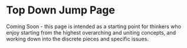 # Top Down Jump Page
Coming Soon - this page is intended as a starting point for thinkers who enjoy starting from the highest overarching and uniting concepts, and working down into the discrete pieces and specific issues. 